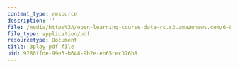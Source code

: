 ```yaml
---
content_type: resource
description: ''
file: /media/https%3A/open-learning-course-data-rc.s3.amazonaws.com/6-851-advanced-data-structures-spring-2012/9280ffde99e5b6489b2eeb65cec376b8_3Y2weLDiUWw.pdf
file_type: application/pdf
resourcetype: Document
title: 3play pdf file
uid: 9280ffde-99e5-b648-9b2e-eb65cec376b8
---
```

